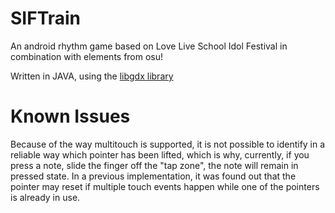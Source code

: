 # SIFTrain
An android rhythm game based on Love Live School Idol Festival in combination with elements from osu!

Written in JAVA, using the [libgdx library](https://github.com/libgdx/libgdx)

# Known Issues

Because of the way multitouch is supported, it is not possible to identify in 
a reliable way which pointer has been lifted, which is why, currently, if you
press a note, slide the finger off the "tap zone", the note will remain in
pressed state. In a previous implementation, it was found out that the pointer
may reset if multiple touch events happen while one of the pointers is already
in use.